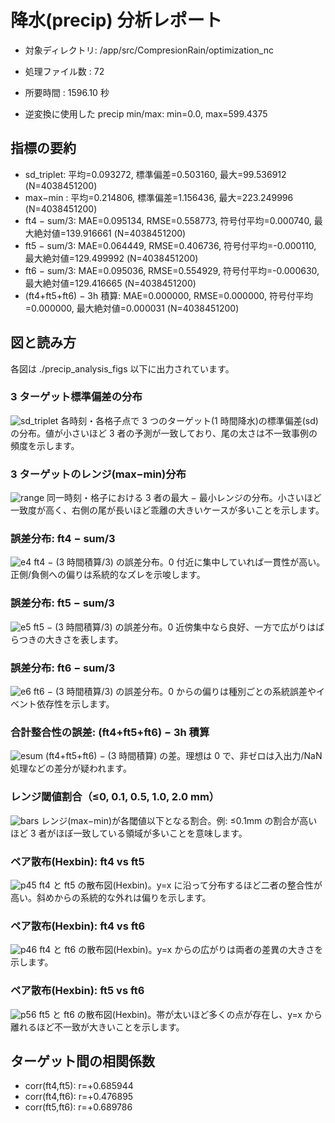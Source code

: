 # 降水(precip) 分析レポート

- 対象ディレクトリ: /app/src/CompresionRain/optimization_nc
- 処理ファイル数 : 72
- 所要時間 : 1596.10 秒

- 逆変換に使用した precip min/max: min=0.0, max=599.4375

## 指標の要約

- sd_triplet: 平均=0.093272, 標準偏差=0.503160, 最大=99.536912 (N=4038451200)
- max−min : 平均=0.214806, 標準偏差=1.156436, 最大=223.249996 (N=4038451200)
- ft4 − sum/3: MAE=0.095134, RMSE=0.558773, 符号付平均=0.000740, 最大絶対値=139.916661 (N=4038451200)
- ft5 − sum/3: MAE=0.064449, RMSE=0.406736, 符号付平均=-0.000110, 最大絶対値=129.499992 (N=4038451200)
- ft6 − sum/3: MAE=0.095036, RMSE=0.554929, 符号付平均=-0.000630, 最大絶対値=129.416665 (N=4038451200)
- (ft4+ft5+ft6) − 3h 積算: MAE=0.000000, RMSE=0.000000, 符号付平均=0.000000, 最大絶対値=0.000031 (N=4038451200)

## 図と読み方

各図は ./precip_analysis_figs 以下に出力されています。

### 3 ターゲット標準偏差の分布

![sd_triplet](precip_analysis_figs/precip_sd_triplet_hist.png)
各時刻・各格子点で 3 つのターゲット(1 時間降水)の標準偏差(sd)の分布。値が小さいほど 3 者の予測が一致しており、尾の太さは不一致事例の頻度を示します。

### 3 ターゲットのレンジ(max−min)分布

![range](precip_analysis_figs/precip_range_hist.png)
同一時刻・格子における 3 者の最大 − 最小レンジの分布。小さいほど一致度が高く、右側の尾が長いほど乖離の大きいケースが多いことを示します。

### 誤差分布: ft4 − sum/3

![e4](precip_analysis_figs/precip_err_ft4_minus_sum3_hist.png)
ft4 − (3 時間積算/3) の誤差分布。0 付近に集中していれば一貫性が高い。正側/負側への偏りは系統的なズレを示唆します。

### 誤差分布: ft5 − sum/3

![e5](precip_analysis_figs/precip_err_ft5_minus_sum3_hist.png)
ft5 − (3 時間積算/3) の誤差分布。0 近傍集中なら良好、一方で広がりはばらつきの大きさを表します。

### 誤差分布: ft6 − sum/3

![e6](precip_analysis_figs/precip_err_ft6_minus_sum3_hist.png)
ft6 − (3 時間積算/3) の誤差分布。0 からの偏りは種別ごとの系統誤差やイベント依存性を示します。

### 合計整合性の誤差: (ft4+ft5+ft6) − 3h 積算

![esum](precip_analysis_figs/precip_err_sum_consistency_hist.png)
(ft4+ft5+ft6) − (3 時間積算) の差。理想は 0 で、非ゼロは入出力/NaN 処理などの差分が疑われます。

### レンジ閾値割合（≤0, 0.1, 0.5, 1.0, 2.0 mm）

![bars](precip_analysis_figs/precip_range_threshold_bars.png)
レンジ(max−min)が各閾値以下となる割合。例: ≤0.1mm の割合が高いほど 3 者がほぼ一致している領域が多いことを意味します。

### ペア散布(Hexbin): ft4 vs ft5

![p45](precip_analysis_figs/precip_pair_ft4_ft5_hexbin.png)
ft4 と ft5 の散布図(Hexbin)。y=x に沿って分布するほど二者の整合性が高い。斜めからの系統的な外れは偏りを示します。

### ペア散布(Hexbin): ft4 vs ft6

![p46](precip_analysis_figs/precip_pair_ft4_ft6_hexbin.png)
ft4 と ft6 の散布図(Hexbin)。y=x からの広がりは両者の差異の大きさを示します。

### ペア散布(Hexbin): ft5 vs ft6

![p56](precip_analysis_figs/precip_pair_ft5_ft6_hexbin.png)
ft5 と ft6 の散布図(Hexbin)。帯が太いほど多くの点が存在し、y=x から離れるほど不一致が大きいことを示します。

## ターゲット間の相関係数

- corr(ft4,ft5): r=+0.685944
- corr(ft4,ft6): r=+0.476895
- corr(ft5,ft6): r=+0.689786
